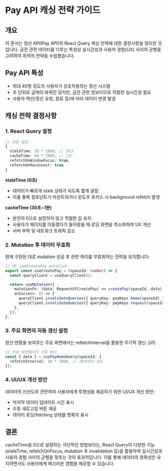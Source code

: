 # Pay API 캐싱 전략 가이드

## 개요

이 문서는 정산 API(Pay API)의 React Query 캐싱 전략에 대한 결정사항을 정리한 것입니다. 금전 관련 데이터를 다루는 특성상 실시간성과 사용자 경험(UX) 사이의 균형을 고려하여 최적의 전략을 수립했습니다.

## Pay API 특성

- 최대 40명 정도의 사용자가 상호작용하는 정산 시스템
- 초 단위로 금액이 바뀌진 않지만, 금전 관련 정보이므로 적절한 실시간성 필요
- 사용자 액션(정산 요청, 완료 등)에 따라 데이터 변경 발생

## 캐싱 전략 결정사항

### 1. React Query 설정

```typescript
// 권장 설정
{
  staleTime: 10 * 1000, // 10초
  cacheTime: 60 * 1000, // 1분
  refetchOnWindowFocus: true,
  refetchOnReconnect: true
}
```

**staleTime (0초)**
- 데이터가 빠르게 stale 상태가 되도록 짧게 설정
- 이를 통해 컴포넌트가 마운트되거나 윈도우 포커스 시 background refetch 발생

**cacheTime (30초~1분)**
- 완전히 0으로 설정하지 않고 적절한 값 유지
- 사용자가 페이지를 이동했다가 돌아왔을 때 로딩 화면을 최소화하여 UX 개선
- 서버 부하 및 네트워크 트래픽 감소

### 2. Mutation 후 데이터 무효화

현재 구현된 대로 mutation 성공 후 관련 쿼리를 무효화하는 전략을 유지합니다:

```typescript
// 예: useCreatePay mutation
export const useCreatePay = (spaceId: number) => {
  const queryClient = useQueryClient();

  return useMutation({
    mutationFn: (data: RequestOfCreatePay) => createPay(spaceId, data),
    onSuccess: () => {
      queryClient.invalidateQueries({ queryKey: payKeys.home(spaceId) });
      queryClient.invalidateQueries({ queryKey: payKeys.request(spaceId) });
    },
  });
};
```

### 3. 주요 화면의 자동 갱신 설정

정산 현황을 보여주는 주요 화면에서는 refetchInterval을 활용한 주기적 갱신 고려:

```typescript
// 주요 화면에서의 사용 예시
const { data } = usePayHomeQuery(spaceId, {
  refetchInterval: 30 * 1000, // 30초마다 갱신
});
```

### 4. UI/UX 개선 방안

데이터의 신선도와 관련하여 사용자에게 투명성을 제공하기 위한 UI/UX 개선 방안:

- 마지막 데이터 업데이트 시간 표시
- 수동 새로고침 버튼 제공
- 데이터 로딩/fetching 상태를 명확히 표시

## 결론

cacheTime을 0으로 설정하는 극단적인 방법보다는, React Query의 다양한 기능(staleTime, refetchOnFocus, mutation 후 invalidation 등)을 활용하여 실시간성과 사용자 경험 사이의 균형을 맞추는 것이 효과적입니다. 이를 통해 데이터의 정확성은 유지하면서도 사용자에게 매끄러운 경험을 제공할 수 있습니다.
